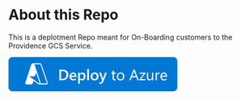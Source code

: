 # About this Repo 
This is a deplotment Repo meant for On-Boarding customers to the Providence GCS Service.

[![Deploy To Azure](https://raw.githubusercontent.com/Azure/azure-quickstart-templates/master/1-CONTRIBUTION-GUIDE/images/deploytoazure.svg?sanitize=true)](https://portal.azure.com/#create/Microsoft.Template/uri/https%3A%2F%2Fraw%2Egithubusercontent%2Ecom%2FPUNCH%2DCyber%2FAzure%2DPublic%2Fmain%2FMSSP%2DTesting%2FAzureMasterDeployment%2Ejson/createUIDefinitionUri/https%3A%2F%2Fraw%2Egithubusercontent%2Ecom%2FPUNCH%2DCyber%2FAzure%2DPublic%2Fmain%2FMSSP%2DTesting%2FCustomUITemplate%2Ejson)
